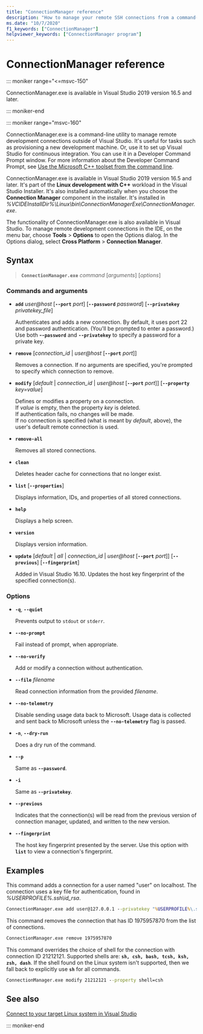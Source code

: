 ```yaml
---
title: "ConnectionManager reference"
description: "How to manage your remote SSH connections from a command-line tool."
ms.date: "10/7/2020"
f1_keywords: ["ConnectionManager"]
helpviewer_keywords: ["ConnectionManager program"]
---
```

# ConnectionManager reference

::: moniker range="<=msvc-150"

ConnectionManager.exe is available in Visual Studio 2019 version 16.5 and later.

::: moniker-end

::: moniker range="msvc-160"

ConnectionManager.exe is a command-line utility to manage remote development connections outside of Visual Studio. It's useful for tasks such as provisioning a new development machine. Or, use it to set up Visual Studio for continuous integration. You can use it in a Developer Command Prompt window. For more information about the Developer Command Prompt, see [Use the Microsoft C++ toolset from the command line](../build/building-on-the-command-line.md).

ConnectionManager.exe is available in Visual Studio 2019 version 16.5 and later. It's part of the **Linux development with C++** workload in the Visual Studio Installer. It's also installed automatically when you choose the **Connection Manager** component in the installer. It's installed in *%VCIDEInstallDir%\\Linux\\bin\\ConnectionManagerExe\\ConnectionManager.exe*.

The functionality of ConnectionManager.exe is also available in Visual Studio. To manage remote development connections in the IDE, on the menu bar, choose **Tools** > **Options** to open the Options dialog. In the Options dialog, select **Cross Platform** > **Connection Manager**.

## Syntax

> **`ConnectionManager.exe`** *command* \[*arguments*] \[*options*]

### Commands and arguments

- **`add`** *user\@host* \[**`--port`** *port*] \[**`--password`** *password*] \[**`--privatekey`** *privatekey_file*]

  Authenticates and adds a new connection. By default, it uses port 22 and password authentication. (You'll be prompted to enter a password.) Use both **-`-password`** and **`--privatekey`** to specify a password for a private key.

- **`remove`** \[*connection_id* \| *user\@host* \[**`--port`** *port*]]

  Removes a connection. If no arguments are specified, you're prompted to specify which connection to remove.
  
- **`modify`** \[*default* \| *connection_id* \| *user\@host* \[**`--port`** *port*]] \[**`--property`** *key=value*]

  Defines or modifies a property on a connection.\
  If *value* is empty, then the property *key* is deleted.\
  If authentication fails, no changes will be made.\
  If no connection is specified (what is meant by *default*, above), the user's default remote connection is used.

- **`remove-all`**

  Removes all stored connections.
  
- **`clean`**

  Deletes header cache for connections that no longer exist.

- **`list`** \[**`--properties`**]

  Displays information, IDs, and properties of all stored connections.

- **`help`**

  Displays a help screen.

- **`version`**

  Displays version information.
  
- **`update`** \[*default* \| *all* \| *connection_id* \| *user\@host* \[**`--port`** *port*]] \[**`--previous`**] [**`--fingerprint`**]

  Added in Visual Studio 16.10. Updates the host key fingerprint of the specified connection(s).

### Options

- **`-q`**, **`--quiet`**

  Prevents output to `stdout` or `stderr`.

- **`--no-prompt`**

  Fail instead of prompt, when appropriate.

- **`--no-verify`**

  Add or modify a connection without authentication.

- **`--file`** *filename*

  Read connection information from the provided *filename*.

- **`--no-telemetry`**

  Disable sending usage data back to Microsoft. Usage data is collected and sent back to Microsoft unless the **`--no-telemetry`** flag is passed.  

- **`-n`**, **`--dry-run`**

  Does a dry run of the command.

- **`--p`**

  Same as **`--password`**.

- **`-i`**

  Same as **`--privatekey`**.
  
- **`--previous`**

  Indicates that the connection(s) will be read from the previous version of connection manager, updated, and written to the new version.
  
- **`--fingerprint`**

  The host key fingerprint presented by the server. Use this option with **`list`** to view a connection's fingerprint.

## Examples

This command adds a connection for a user named "user" on localhost. The connection uses a key file for authentication, found in *%USERPROFILE%\.ssh\id_rsa*.

```cmd
ConnectionManager.exe add user@127.0.0.1 --privatekey "%USERPROFILE%\.ssh\id_rsa"
```

This command removes the connection that has ID 1975957870 from the list of connections.

```cmd
ConnectionManager.exe remove 1975957870
```

This command overrides the choice of shell for the connection with connection ID 21212121. Supported shells are: **`sh, csh, bash, tcsh, ksh, zsh, dash`**. If the shell found on the Linux system isn't supported, then we fall back to explicitly use **`sh`** for all commands.

```cmd
ConnectionManager.exe modify 21212121 --property shell=csh
```

## See also

[Connect to your target Linux system in Visual Studio](connect-to-your-remote-linux-computer.md)

::: moniker-end
